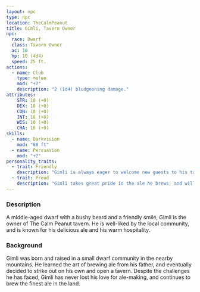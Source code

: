 ```yaml
---
layout: npc 
type: npc
location: TheCalmPeanut
title: Gimli, Tavern Owner
npc:
  race: Dwarf
  class: Tavern Owner
  ac: 10
  hp: 10 (4d4)
  speed: 25 ft.
actions:
  - name: Club
    type: melee
    mod: "+2"
    description: "2 (1d4) bludgeoning damage."
attributes:
    STR: 10 (+0)
    DEX: 10 (+0)
    CON: 10 (+0)
    INT: 10 (+0)
    WIS: 10 (+0)
    CHA: 10 (+0)
skills:
  - name: Darkvision
    mod: "60 ft"
  - name: Persuasion
    mod: "+2"
personality_traits:
  - trait: Friendly
    description: "Gimli is always eager to welcome new guests to his tavern, and goes out of his way to make everyone feel at home."
  - trait: Proud
    description: "Gimli takes great pride in the ale he brews, and will fiercely defend its quality and reputation."
---
```

### Description
A middle-aged dwarf with a bushy beard and a friendly smile, Gimli is the owner of The Calm Peanut tavern. He is well-liked by the local community, and is known for his delicious ale and his warm hospitality. 

### Background
Gimli was born and raised in a small dwarf community in the nearby mountains. He learned the art of brewing ale from his father, and eventually decided to strike out on his own and open a tavern. Despite the challenges he has faced, Gimli has never lost his love for ale-making, and continues to brew the finest ale in the land. 